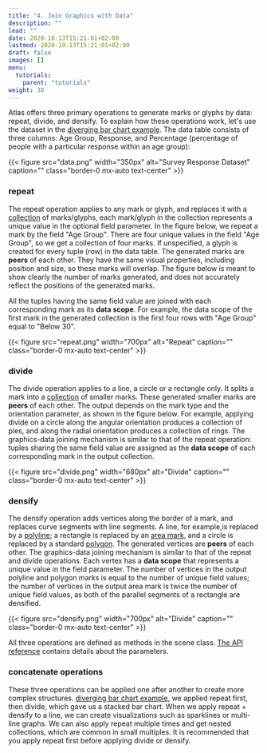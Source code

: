 ```yaml
---
title: "4. Join Graphics with Data"
description: ""
lead: ""
date: 2020-10-13T15:21:01+02:00
lastmod: 2020-10-13T15:21:01+02:00
draft: false
images: []
menu:
  tutorials:
    parent: "tutorials"
weight: 30
---
```


Atlas offers three primary operations to generate marks or glyphs by data: repeat, divide, and densify. To explain how these operations work, let's use the dataset in the [diverging bar chart example](../../tutorials/example/). The data table consists of three columns: Age Group, Response, and Percentage (percentage of people with a particular response within an age group):

{{< figure src="data.png" width="350px" alt="Survey Response Dataset" caption="" class="border-0 mx-auto text-center" >}}

### repeat

The repeat operation applies to any mark or glyph, and replaces it with a [collection](../../docs/group/collection/) of marks/glyphs, each mark/glyph in the collection represents a unique value in the optional field parameter. In the figure below, we repeat a mark by the field "Age Group". There are four unique values in the field "Age Group", so we get a collection of four marks. If unspecified, a glyph is created for every tuple (row) in the data table. The generated marks are **peers** of each other. They have the same visual properties, including position and size, so these marks will overlap. The figure below is meant to show clearly the number of marks generated, and does not accurately reflect the positions of the generated marks. 

All the tuples having the same field value are joined with each corresponding mark as its **data scope**. For example, the data scope of the first mark in the generated collection is the first four rows with "Age Group" equal to "Below 30". 

{{< figure src="repeat.png" width="700px" alt="Repeat" caption="" class="border-0 mx-auto text-center" >}}


### divide

The divide operation applies to a line, a circle or a rectangle only. It splits a mark into a [collection](../../docs/group/collection/) of smaller marks. These generated smaller marks are **peers** of each other.  The output depends on the mark type and the orientation parameter, as shown in the figure below.  For example, applying divide on a circle along the angular orientation produces a collection of pies, and along the radial orientation produces a collection of rings. The graphics-data joining mechanism is similar to that of the repeat operation: tuples sharing the same field value are assigned as the **data scope** of each corresponding mark in the output collection.

{{< figure src="divide.png" width="680px" alt="Divide" caption="" class="border-0 mx-auto text-center" >}}

### densify

The densify operation adds vertices along the border of a mark, and replaces curve segments with line segments.  A line, for example,is replaced by a [polyline](../../docs/marks/path/); a rectangle is replaced by an [area mark](../../docs/marks/areapath), and a circle is replaced by a standard [polygon](../../docs/marks/polygonpath/). The generated vertices are **peers** of each other.  The graphics-data joining mechanism is similar to that of the repeat and divide operations. Each vertex has a **data scope** that represents a unique value in the field parameter. The number of vertices in the output polyline and polygon marks is equal to the number of unique field values; the number of vertices in the output area mark is twice the number of unique field values, as both of the parallel segments of a rectangle are densified.

{{< figure src="densify.png" width="700px" alt="Divide" caption="" class="border-0 mx-auto text-center" >}}

All three operations are defined as methods in the scene class. [The API reference](../../docs/group/scene/#methods-join-graphics-with-data) contains details about the parameters. 

### concatenate operations
These three operations can be applied one after another to create more complex structures. [diverging bar chart example](../../tutorials/example/), we applied repeat first, then divide, which gave us a stacked bar chart. When we apply repeat + densify to a line, we can create visualizations such as sparklines or multi-line graphs. We can also apply repeat multiple times and get nested collections, which are common in small multiples. It is recommended that you apply repeat first before applying divide or densify. 